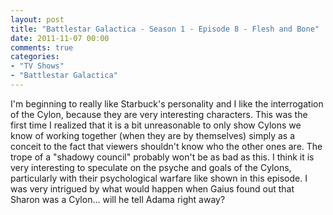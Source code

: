 ```yaml
---
layout: post
title: "Battlestar Galactica - Season 1 - Episode 8 - Flesh and Bone"
date: 2011-11-07 00:00
comments: true
categories:
- "TV Shows"
- "Battlestar Galactica"
---
```


I'm beginning to really like Starbuck's personality and I like
the interrogation of the Cylon, because they are very interesting
characters. This was the first time I realized that it is a bit
unreasonable to only show Cylons we know of working together
(when they are by themselves) simply as a conceit to the fact
that viewers shouldn't know who the other ones are. The trope of
a "shadowy council" probably won't be as bad as this. I think it
is very interesting to speculate on the psyche and goals of the
Cylons, particularly with their psychological warfare like shown
in this episode. I was very intrigued by what would happen when
Gaius found out that Sharon was a Cylon... will he tell Adama
right away?
